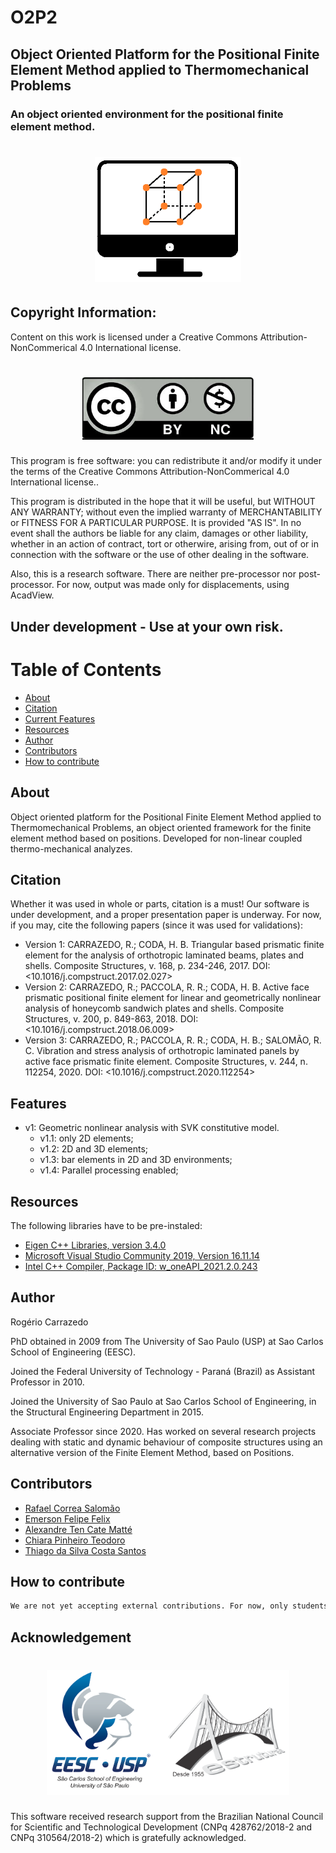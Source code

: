 # O2P2
## Object Oriented Platform for the Positional Finite Element Method applied to Thermomechanical Problems
### An object oriented environment for the positional finite element method.

<h1 align="center">
  <img alt="Banner" title="#Banner" height="200" src="./images/Icon.png" />
</h1>

## Copyright Information:
Content on this work is licensed under a Creative Commons Attribution-NonCommerical 4.0 International license.

<h1 align="center">
  <img alt="Banner" title="#Banner" height="100" src="./images/CC-BY-NC.jpg" />
</h1>

This program is free software: you can redistribute it and/or modify it under the terms of the Creative Commons Attribution-NonCommerical 4.0 International license..

This program is distributed in the hope that it will be useful, but WITHOUT ANY WARRANTY; without even the implied warranty of MERCHANTABILITY or FITNESS FOR A PARTICULAR PURPOSE.
It is provided "AS IS". In no event shall the authors be liable for any claim, damages or other liability, whether in an action of contract, tort or otherwire, arising from, out of or in connection with the software or the use of other dealing in the software.

Also, this is a research software. There are neither pre-processor nor post-processor. For now, output was made only for displacements, using AcadView.

## Under development - Use at your own risk.

Table of Contents
=================
<!--ts-->
   * [About](#about)
   * [Citation](#citation)
   * [Current Features](#features)
   * [Resources](#resources)
   * [Author](#author)
   * [Contributors](#contributors)
   * [How to contribute](#how-to-contribute)
<!--te-->

About
-----
Object oriented platform for the Positional Finite Element Method applied to Thermomechanical Problems, an object oriented framework for the finite element method based on positions. Developed for non-linear coupled thermo-mechanical analyzes.

Citation
--------
  Whether it was used in whole or parts, citation is a must! Our software is under development, and a proper presentation paper is underway.
  For now, if you may, cite the following papers (since it was used for validations):
  - Version 1: CARRAZEDO, R.; CODA, H. B. Triangular based prismatic finite element for the analysis of orthotropic laminated beams, plates and shells. Composite Structures, v. 168, p. 234-246, 2017.
  DOI: <10.1016/j.compstruct.2017.02.027>
  - Version 2: CARRAZEDO, R.; PACCOLA, R. R.; CODA, H. B. Active face prismatic positional finite element for linear and geometrically nonlinear analysis of honeycomb sandwich plates and shells. Composite Structures, v. 200, p. 849-863, 2018.
  DOI: <10.1016/j.compstruct.2018.06.009>
  - Version 3: CARRAZEDO, R.; PACCOLA, R. R.; CODA, H. B.; SALOMÃO, R. C. Vibration and stress analysis of orthotropic laminated panels by active face prismatic finite element. Composite Structures, v. 244, n. 112254, 2020.
  DOI: <10.1016/j.compstruct.2020.112254>


Features
--------
- v1: Geometric nonlinear analysis with SVK constitutive model.
	- v1.1: only 2D elements;
	- v1.2: 2D and 3D elements;
	- v1.3: bar elements in 2D and 3D environments;
	- v1.4: Parallel processing enabled;

Resources
---------
The following libraries have to be pre-instaled:

- [Eigen C++ Libraries, version 3.4.0](https://eigen.tuxfamily.org/)
- [Microsoft Visual Studio Community 2019, Version 16.11.14](https://visualstudio.microsoft.com/)
- [Intel C++ Compiler, Package ID: w_oneAPI_2021.2.0.243](https://software.intel.com/content/www/us/en/develop/tools/oneapi.html)

Author
------
Rogério Carrazedo

PhD obtained in 2009 from The University of Sao Paulo (USP) at Sao Carlos School of Engineering (EESC).

Joined the Federal University of Technology - Paraná (Brazil) as Assistant Professor in 2010.

Joined the University of Sao Paulo at Sao Carlos School of Engineering, in the Structural Engineering Department in 2015.

Associate Professor since 2020. Has worked on several research projects dealing with static and dynamic behaviour of composite structures using an alternative version of the Finite Element Method, based on Positions.

Contributors
------------
 - [Rafael Correa Salomão](http://lattes.cnpq.br/4408319800130401)
 - [Emerson Felipe Felix](http://lattes.cnpq.br/8352527462118419)
 - [Alexandre Ten Cate Matté](https://lattes.cnpq.br/8144116395864291)
 - [Chiara Pinheiro Teodoro](http://lattes.cnpq.br/6999948388655115)
 - [Thiago da Silva Costa Santos](http://lattes.cnpq.br/6048758348229035)


How to contribute
-----------------
```bash
We are not yet accepting external contributions. For now, only students supervised by the head of this project may contribute. Nevertheless, you may use it as seen fit.
```

Acknowledgement
---------------
<h1 align="center">
  <img alt="Banner" title="#Banner" height="200" src="./images/logo_inst.png" />
</h1>

This software received research support from the Brazilian National Council for Scientific and Technological Development (CNPq 428762/2018-2 and CNPq 310564/2018-2) which is gratefully acknowledged.

